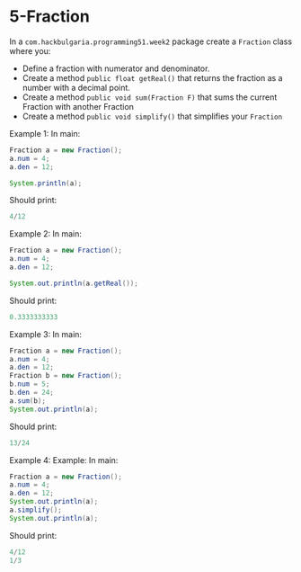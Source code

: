 # 5-Fraction

In a `com.hackbulgaria.programming51.week2` package create a `Fraction` class where you:

* Define a fraction with numerator and denominator.
* Create a method `public float getReal()` that returns the fraction as a number with a decimal point.
* Create a method `public void sum(Fraction F)` that sums the current Fraction with another Fraction
* Create a method `public void simplify()` that simplifies your `Fraction`

Example 1:
In main:

```java
Fraction a = new Fraction();
a.num = 4;
a.den = 12;

System.println(a);
```

Should print:

```java
4/12
```

Example 2:
In main:

```java
Fraction a = new Fraction();
a.num = 4;
a.den = 12;

System.out.println(a.getReal());
```

Should print:

```java
0.3333333333
```

Example 3:
In main:

```java
Fraction a = new Fraction();
a.num = 4;
a.den = 12;
Fraction b = new Fraction();
b.num = 5;
b.den = 24;
a.sum(b);
System.out.println(a);
```

Should print:

```java
13/24
```

Example 4:
Example: 
In main:
```java
Fraction a = new Fraction();
a.num = 4;
a.den = 12;
System.out.println(a);
a.simplify();
System.out.println(a);
```

Should print:

```java
4/12
1/3
```